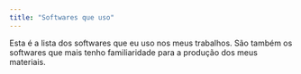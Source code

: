 ```yaml
---
title: "Softwares que uso"
---
```


Esta é a lista dos softwares que eu uso nos meus trabalhos.
São também os softwares que mais tenho familiaridade para a produção dos meus materiais.
